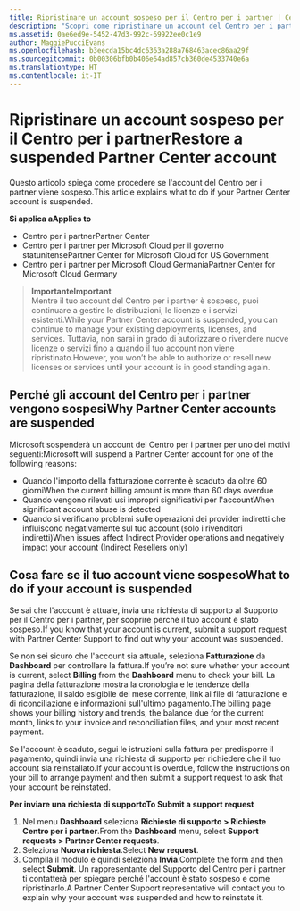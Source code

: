 ```yaml
---
title: Ripristinare un account sospeso per il Centro per i partner | Centro
description: "Scopri come ripristinare un account del Centro per i partner sospeso, perché si verifica la sospensione e come puoi usare il tuo account durante la sospensione."
ms.assetid: 0ae6ed9e-5452-47d3-992c-69922ee0c1e9
author: MaggiePucciEvans
ms.openlocfilehash: b3eecda15bc4dc6363a288a768463acec86aa29f
ms.sourcegitcommit: 0b00306bfb0b406e64ad857cb360de4533740e6a
ms.translationtype: HT
ms.contentlocale: it-IT
---
```

# <a name="restore-a-suspended-partner-center-account"></a><span data-ttu-id="83a3b-103">Ripristinare un account sospeso per il Centro per i partner</span><span class="sxs-lookup"><span data-stu-id="83a3b-103">Restore a suspended Partner Center account</span></span>

<span data-ttu-id="83a3b-104">Questo articolo spiega come procedere se l'account del Centro per i partner viene sospeso.</span><span class="sxs-lookup"><span data-stu-id="83a3b-104">This article explains what to do if your Partner Center account is suspended.</span></span>

**<span data-ttu-id="83a3b-105">Si applica a</span><span class="sxs-lookup"><span data-stu-id="83a3b-105">Applies to</span></span>**

-  <span data-ttu-id="83a3b-106">Centro per i partner</span><span class="sxs-lookup"><span data-stu-id="83a3b-106">Partner Center</span></span>
-  <span data-ttu-id="83a3b-107">Centro per i partner per Microsoft Cloud per il governo statunitense</span><span class="sxs-lookup"><span data-stu-id="83a3b-107">Partner Center for Microsoft Cloud for US Government</span></span>
-  <span data-ttu-id="83a3b-108">Centro per i partner per Microsoft Cloud Germania</span><span class="sxs-lookup"><span data-stu-id="83a3b-108">Partner Center for Microsoft Cloud Germany</span></span>

>**<span data-ttu-id="83a3b-109">Importante</span><span class="sxs-lookup"><span data-stu-id="83a3b-109">Important</span></span>**<br>
<span data-ttu-id="83a3b-110">Mentre il tuo account del Centro per i partner è sospeso, puoi continuare a gestire le distribuzioni, le licenze e i servizi esistenti.</span><span class="sxs-lookup"><span data-stu-id="83a3b-110">While your Partner Center account is suspended, you can continue to manage your existing deployments, licenses, and services.</span></span> <span data-ttu-id="83a3b-111">Tuttavia, non sarai in grado di autorizzare o rivendere nuove licenze o servizi fino a quando il tuo account non viene ripristinato.</span><span class="sxs-lookup"><span data-stu-id="83a3b-111">However, you won’t be able to authorize or resell new licenses or services until your account is in good standing again.</span></span>

## <a name="why-partner-center-accounts-are-suspended"></a><span data-ttu-id="83a3b-112">Perché gli account del Centro per i partner vengono sospesi</span><span class="sxs-lookup"><span data-stu-id="83a3b-112">Why Partner Center accounts are suspended</span></span>

<span data-ttu-id="83a3b-113">Microsoft sospenderà un account del Centro per i partner per uno dei motivi seguenti:</span><span class="sxs-lookup"><span data-stu-id="83a3b-113">Microsoft will suspend a Partner Center account for one of the following reasons:</span></span>

- <span data-ttu-id="83a3b-114">Quando l'importo della fatturazione corrente è scaduto da oltre 60 giorni</span><span class="sxs-lookup"><span data-stu-id="83a3b-114">When the current billing amount is more than 60 days overdue</span></span> 
- <span data-ttu-id="83a3b-115">Quando vengono rilevati usi impropri significativi per l'account</span><span class="sxs-lookup"><span data-stu-id="83a3b-115">When significant account abuse is detected</span></span>
- <span data-ttu-id="83a3b-116">Quando si verificano problemi sulle operazioni dei provider indiretti che influiscono negativamente sul tuo account (solo i rivenditori indiretti)</span><span class="sxs-lookup"><span data-stu-id="83a3b-116">When issues affect Indirect Provider operations and negatively impact your account (Indirect Resellers only)</span></span>

## <a name="what-to-do-if-your-account-is-suspended"></a><span data-ttu-id="83a3b-117">Cosa fare se il tuo account viene sospeso</span><span class="sxs-lookup"><span data-stu-id="83a3b-117">What to do if your account is suspended</span></span>

<span data-ttu-id="83a3b-118">Se sai che l'account è attuale, invia una richiesta di supporto al Supporto per il Centro per i partner, per scoprire perché il tuo account è stato sospeso.</span><span class="sxs-lookup"><span data-stu-id="83a3b-118">If you know that your account is current, submit a support request with Partner Center Support to find out why your account was suspended.</span></span> 

<span data-ttu-id="83a3b-119">Se non sei sicuro che l'account sia attuale, seleziona **Fatturazione** da **Dashboard** per controllare la fattura.</span><span class="sxs-lookup"><span data-stu-id="83a3b-119">If you’re not sure whether your account is current, select **Billing** from the **Dashboard** menu to check your bill.</span></span> <span data-ttu-id="83a3b-120">La pagina della fatturazione mostra la cronologia e le tendenze della fatturazione, il saldo esigibile del mese corrente, link ai file di fatturazione e di riconciliazione e informazioni sull'ultimo pagamento.</span><span class="sxs-lookup"><span data-stu-id="83a3b-120">The billing page shows your billing history and trends, the balance due for the current month, links to your invoice and reconciliation files, and your most recent payment.</span></span>

<span data-ttu-id="83a3b-121">Se l'account è scaduto, segui le istruzioni sulla fattura per predisporre il pagamento, quindi invia una richiesta di supporto per richiedere che il tuo account sia reinstallato.</span><span class="sxs-lookup"><span data-stu-id="83a3b-121">If your account is overdue, follow the instructions on your bill to arrange payment and then submit a support request to ask that your account be reinstated.</span></span> 

**<span data-ttu-id="83a3b-122">Per inviare una richiesta di supporto</span><span class="sxs-lookup"><span data-stu-id="83a3b-122">To Submit a support request</span></span>**

1.    <span data-ttu-id="83a3b-123">Nel menu **Dashboard** seleziona **Richieste di supporto > Richieste Centro per i partner**.</span><span class="sxs-lookup"><span data-stu-id="83a3b-123">From the **Dashboard** menu, select **Support requests > Partner Center requests**.</span></span>
2.    <span data-ttu-id="83a3b-124">Seleziona **Nuova richiesta**.</span><span class="sxs-lookup"><span data-stu-id="83a3b-124">Select **New request**.</span></span> 
3.    <span data-ttu-id="83a3b-125">Compila il modulo e quindi seleziona **Invia**.</span><span class="sxs-lookup"><span data-stu-id="83a3b-125">Complete the form and then select **Submit**.</span></span> <span data-ttu-id="83a3b-126">Un rappresentante del Supporto del Centro per i partner ti contatterà per spiegare perché l'account è stato sospeso e come ripristinarlo.</span><span class="sxs-lookup"><span data-stu-id="83a3b-126">A Partner Center Support representative will contact you to explain why your account was suspended and how to reinstate it.</span></span>



